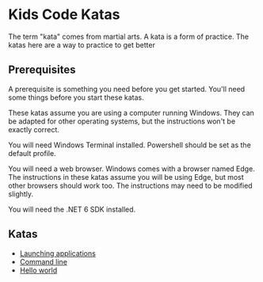 # Kids Code Katas

The term "kata" comes from martial arts. A kata is a form of practice. The katas here are a way to practice to get better

## Prerequisites
A prerequisite is something you need before you get started. You'll need some things before you start these katas. 

These katas assume you are using a computer running Windows. They can be adapted for other operating systems, but the instructions won't be exactly correct.

You will need Windows Terminal installed. Powershell should be set as the default profile.

You will need a web browser. Windows comes with a browser named Edge. The instructions in these katas assume you will be using Edge, but most other browsers should work too. The instructions may need to be modified slightly.

You will need the .NET 6 SDK installed.

## Katas
* [Launching applications](kata-1.md)
* [Command line](kata-2.md)
* [Hello world](kata-3.md)